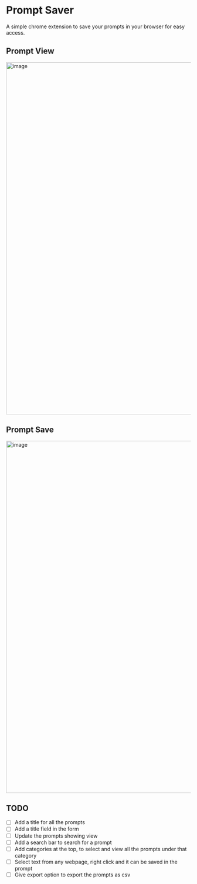 # Prompt Saver

A simple chrome extension to save your prompts in your browser for easy access.

## Prompt View

<img width="960" alt="image" src="https://github.com/codeswithroh/PromptSaver/assets/77570394/9a309ce6-f1e5-48b7-9724-047974501ab0">

## Prompt Save

<img width="960" alt="image" src="https://github.com/codeswithroh/PromptSaver/assets/77570394/1c66f805-ba95-47b7-832e-25846623e9f0">

## TODO

- [ ] Add a title for all the prompts
- [ ] Add a title field in the form
- [ ] Update the prompts showing view
- [ ] Add a search bar to search for a prompt
- [ ] Add categories at the top, to select and view all the prompts under that category
- [ ] Select text from any webpage, right click and it can be saved in the prompt
- [ ] Give export option to export the prompts as csv
